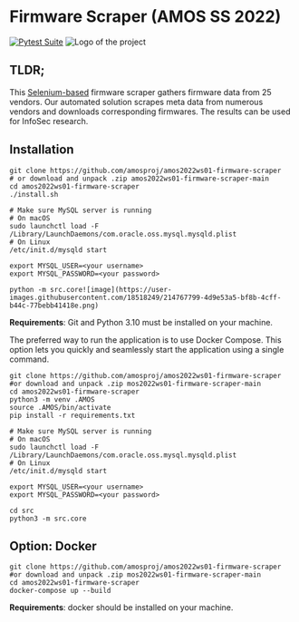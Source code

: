 # Firmware Scraper (AMOS SS 2022)
[![Pytest Suite](https://github.com/amosproj/amos2022ws01-firmware-scraper/actions/workflows/pytest.yml/badge.svg)](https://github.com/amosproj/amos2022ws01-firmware-scraper/actions/workflows/pytest.yml)
![Logo of the project](https://github.com/amosproj/amos2022ws01-firmware-scraper/blob/main/Deliverables/sprint-01/team-logo-white.png?raw=true)

## TLDR;

This [Selenium-based](https://github.com/SeleniumHQ/selenium) firmware scraper gathers firmware data from 25 vendors. Our automated solution scrapes meta data from numerous vendors and downloads corresponding firmwares. The results can be used for InfoSec research.

## Installation
```shell
git clone https://github.com/amosproj/amos2022ws01-firmware-scraper
# or download and unpack .zip amos2022ws01-firmware-scraper-main
cd amos2022ws01-firmware-scraper
./install.sh

# Make sure MySQL server is running
# On macOS
sudo launchctl load -F /Library/LaunchDaemons/com.oracle.oss.mysql.mysqld.plist
# On Linux
/etc/init.d/mysqld start

export MYSQL_USER=<your username>
export MYSQL_PASSWORD=<your password>

python -m src.core![image](https://user-images.githubusercontent.com/18518249/214767799-4d9e53a5-bf8b-4cff-b44c-77bebb41418e.png)

```
**Requirements**: Git and Python 3.10 must be installed on your machine.

The preferred way to run the application is to use Docker Compose. This option lets you quickly and seamlessly start the application using a single command.


```shell
git clone https://github.com/amosproj/amos2022ws01-firmware-scraper
#or download and unpack .zip mos2022ws01-firmware-scraper-main
cd amos2022ws01-firmware-scraper
python3 -m venv .AMOS
source .AMOS/bin/activate
pip install -r requirements.txt

# Make sure MySQL server is running
# On macOS
sudo launchctl load -F /Library/LaunchDaemons/com.oracle.oss.mysql.mysqld.plist
# On Linux
/etc/init.d/mysqld start

export MYSQL_USER=<your username>
export MYSQL_PASSWORD=<your password>

cd src
python3 -m src.core
```

## Option: Docker 
```shell
git clone https://github.com/amosproj/amos2022ws01-firmware-scraper
#or download and unpack .zip mos2022ws01-firmware-scraper-main
cd amos2022ws01-firmware-scraper
docker-compose up --build
```
**Requirements**: docker should be installed on your machine.
